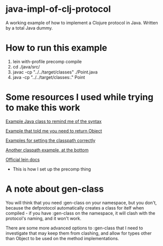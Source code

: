 # java-impl-of-clj-protocol
A working example of how to implement a Clojure protocol in
Java. Written by a total Java dummy.

# How to run this example

  1. lein with-profile precomp compile
  2. cd ./java/src/
  3. javac -cp "../../target/classes" ./Point.java
  4. java -cp "../../target/classes:." Point

# Some resources I used while trying to make this work

[Example Java class to remind me of the syntax](http://www.matthewboston.com/blog/implementing-clojure-protocols/)

[Example that told me you need to return Object](http://stackoverflow.com/questions/32297665/creating-a-library-of-protocols-and-defrecords-for-use-from-java)

[Examples for setting the classpath correctly](http://blog.jayfields.com/2011/12/clojure-java-interop.html)

[Another claspath example, at the bottom](http://clojure.org/reference/compilation)

[Official lein docs](https://github.com/technomancy/leiningen/blob/master/doc/MIXED_PROJECTS.md)

  - This is how I set up the precomp thing

# A note about gen-class

You will think that you need :gen-class on your namespace, but you
don't, because the defprotocol automatically creates a class for itelf
when compiled - if you have :gen-class on the namespace, it will clash
with the protocol's naming, and it won't work.

There are some more advanced options to :gen-class that I need to
investigate that may keep them from clashing, and allow for types
other than Object to be used on the method implementations.
